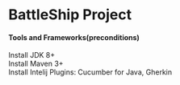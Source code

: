 # BattleShip Project

<h4>Tools and Frameworks(preconditions)</h4>
Install JDK 8+<br>
Install Maven 3+<br>
Install Intelij Plugins: Cucumber for Java, Gherkin<br>

